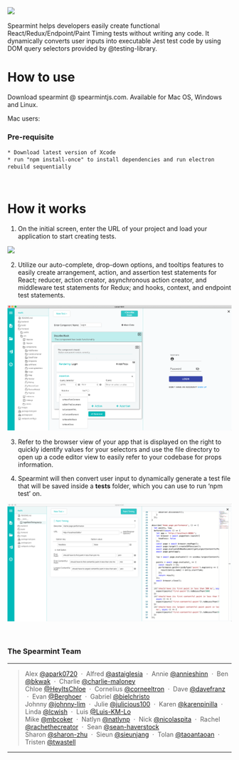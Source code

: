![](https://lh5.googleusercontent.com/5Gr2dZXHJdmIiASsPw9put-6mR20e4g1gOk-af4krREaJ7NqkZnqXLD5QgiotfNHYhGRh387HSqdhjRwxdwOvQzg9ChhfIrZz0FdxVu6gktBtG-sy1MX6Xq36Gmrzu_6G_K7LDQZ)

Spearmint helps developers easily create functional React/Redux/Endpoint/Paint Timing tests without writing any code. It dynamically converts user inputs into executable Jest test code by using DOM query selectors provided by @testing-library.

# How to use

Download spearmint @ spearmintjs.com. Available for Mac OS, Windows and Linux.


Mac users: 
### Pre-requisite
    * Download latest version of Xcode  
    * run "npm install-once" to install dependencies and run electron rebuild sequentially
    
<br>




# How it works

1.  On the initial screen, enter the URL of your project and load your application to start creating tests.

![](https://lh4.googleusercontent.com/CAFpoefRUUxgNosudQuc7gabSReFiI_puZ_WTjrzUSzB6pgOUdQ1babF2mxJql2lC8TQ-jjVLOgG5Qka8SUfF2fi-u2H9xSP7rZ_0Udpj-ISFPAY028UYKIUZcgOApnipVZwE7xh)

2.  Utilize our auto-complete, drop-down options, and tooltips features to easily create arrangement, action, and assertion test statements for React; reducer, action creator, asynchronous action creator, and middleware test statements for Redux; and hooks, context, and endpoint test statements.

![](/public/newReact.png?raw=true)

3.  Refer to the browser view of your app that is displayed on the right to quickly identify values for your selectors and use the file directory to open up a code editor view to easily refer to your codebase for props information.

4.  Spearmint will then convert user input to dynamically generate a test file that will be saved inside a **tests** folder, which you can use to run ‘npm test’ on.

![](/public/testfile.png?raw=true)

<br>

### The Spearmint Team
<hr>

> Alex [@apark0720](https://github.com/apark0720) &nbsp;&middot;&nbsp;
> Alfred  [@astaiglesia](https://github.com/astaiglesia) &nbsp;&middot;&nbsp;
> Annie  [@annieshinn](https://github.com/annieshinn) &nbsp;&middot;&nbsp;
> Ben [@bkwak](https://github.com/bkwak) &nbsp;&middot;&nbsp;
> Charlie [@charlie-maloney](https://github.com/charlie-maloney) <br />
> Chloe [@HeyItsChloe](https://github.com/HeyItsChloe) &nbsp;&middot;&nbsp;
> Cornelius [@corneeltron](https://github.com/corneeltron)  &nbsp;&middot;&nbsp;
> Dave [@davefranz](https://github.com/davefranz) &nbsp;&middot;&nbsp;
> Evan [@Berghoer](https://github.com/Berghoer) &nbsp;&middot;&nbsp;
> Gabriel  [@bielchristo](https://github.com/bielchristo) <br />
> Johnny [@johnny-lim](https://github.com/johnny-lim) &nbsp;&middot;&nbsp;
> Julie [@julicious100](https://github.com/julicious100) &nbsp;&middot;&nbsp;
> Karen [@karenpinilla](https://github.com/karenpinilla) &nbsp;&middot;&nbsp;
> Linda [@lcwish](https://github.com/lcwish) &nbsp;&middot;&nbsp;
> Luis [@Luis-KM-Lo](https://github.com/Luis-KM-Lo) <br />
> Mike [@mbcoker](https://github.com/mbcoker) &nbsp;&middot;&nbsp;
> Natlyn [@natlynp](https://github.com/natlynp) &nbsp;&middot;&nbsp;
> Nick [@nicolaspita](https://github.com/nicolaspita) &nbsp;&middot;&nbsp;
> Rachel [@rachethecreator](https://github.com/rachethecreator) &nbsp;&middot;&nbsp;
> Sean [@sean-haverstock](https://github.com/Sean-Haverstock) <br />
> Sharon [@sharon-zhu](https://github.com/sharon-zhu) &nbsp;&middot;&nbsp;
> Sieun [@sieunjang](https://github.com/sieunjang) &nbsp;&middot;&nbsp;
> Tolan [@taoantaoan](https://github.com/taoantaoan) &nbsp;&middot;&nbsp;
> Tristen [@twastell](https://github.com/twastell) <br />
<hr>